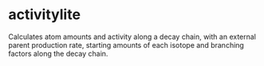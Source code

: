activitylite
============

Calculates atom amounts and activity along a decay chain, with an external parent production rate, starting amounts of each isotope and branching factors along the decay chain.
